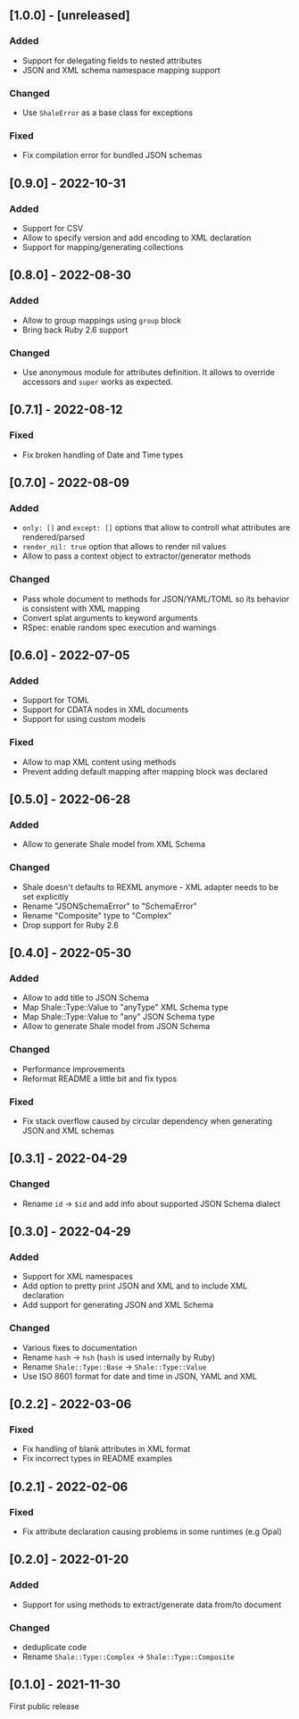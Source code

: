 ## [1.0.0] - [unreleased]

### Added
- Support for delegating fields to nested attributes
- JSON and XML schema namespace mapping support

### Changed
- Use `ShaleError` as a base class for exceptions

### Fixed
- Fix compilation error for bundled JSON schemas

## [0.9.0] - 2022-10-31

### Added
- Support for CSV
- Allow to specify version and add encoding to XML declaration
- Support for mapping/generating collections

## [0.8.0] - 2022-08-30

### Added
- Allow to group mappings using `group` block
- Bring back Ruby 2.6 support

### Changed
- Use anonymous module for attributes definition.
  It allows to override accessors and `super` works as expected.

## [0.7.1] - 2022-08-12

### Fixed
- Fix broken handling of Date and Time types

## [0.7.0] - 2022-08-09

### Added
- `only: []` and `except: []` options that allow to controll what attributes are rendered/parsed
- `render_nil: true` option that allows to render nil values
- Allow to pass a context object to extractor/generator methods

### Changed
- Pass whole document to methods for JSON/YAML/TOML so its behavior is consistent with XML mapping
- Convert splat arguments to keyword arguments
- RSpec: enable random spec execution and warnings

## [0.6.0] - 2022-07-05

### Added
- Support for TOML
- Support for CDATA nodes in XML documents
- Support for using custom models

### Fixed
- Allow to map XML content using methods
- Prevent adding default mapping after mapping block was declared

## [0.5.0] - 2022-06-28

### Added
- Allow to generate Shale model from XML Schema

### Changed
- Shale doesn't defaults to REXML anymore - XML adapter needs to be set explicitly
- Rename "JSONSchemaError" to "SchemaError"
- Rename "Composite" type to "Complex"
- Drop support for Ruby 2.6

## [0.4.0] - 2022-05-30

### Added
- Allow to add title to JSON Schema
- Map Shale::Type::Value to "anyType" XML Schema type
- Map Shale::Type::Value to "any" JSON Schema type
- Allow to generate Shale model from JSON Schema

### Changed
- Performance improvements
- Reformat README a little bit and fix typos

### Fixed
- Fix stack overflow caused by circular dependency when generating JSON and XML schemas

## [0.3.1] - 2022-04-29

### Changed
- Rename `id` -> `$id` and add info about supported JSON Schema dialect

## [0.3.0] - 2022-04-29

### Added
- Support for XML namespaces
- Add option to pretty print JSON and XML and to include XML declaration
- Add support for generating JSON and XML Schema

### Changed
- Various fixes to documentation
- Rename `hash` -> `hsh` (`hash` is used internally by Ruby)
- Rename `Shale::Type::Base` -> `Shale::Type::Value`
- Use ISO 8601 format for date and time in JSON, YAML and XML

## [0.2.2] - 2022-03-06

### Fixed
- Fix handling of blank attributes in XML format
- Fix incorrect types in README examples

## [0.2.1] - 2022-02-06

### Fixed
- Fix attribute declaration causing problems in some runtimes (e.g Opal)

## [0.2.0] - 2022-01-20

### Added
- Support for using methods to extract/generate data from/to document

### Changed
- deduplicate code
- Rename `Shale::Type::Complex` -> `Shale::Type::Composite`

## [0.1.0] - 2021-11-30

First public release
